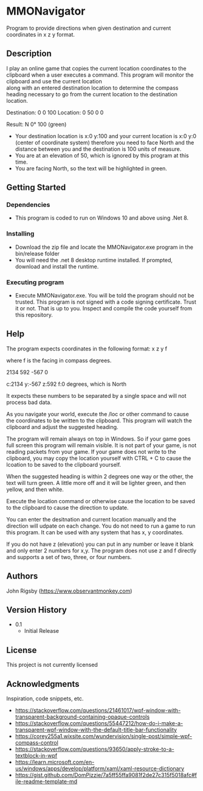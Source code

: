 ﻿# MMONavigator

Program to provide directions when given destination and current coordinates in x z y format.

## Description

I play an online game that copies the current location coordinates to the clipboard when
a user executes a command. This program will monitor the clipboard and use the current location  
along with an entered destination location to determine the compass heading necessary to go from the current location
to the destination location.

Destination: 0 0 100
Location:    0 50 0 0

Result: N 0° 100  (green)

* Your destination location is x:0 y:100 and your current location is x:0 y:0 (center of coordinate system) 
therefore you need to face North and the distance between you and the destination is 100 units of measure. 
* You are at an elevation of 50, which is ignored by this program at this time.
* You are facing North, so the text will be highlighted in green.

## Getting Started

### Dependencies

* This program is coded to run on Windows 10 and above using .Net 8.

### Installing

* Download the zip file and locate the MMONavigator.exe program in the bin/release folder
* You will need the .net 8 desktop runtime installed. If prompted, download and install the runtime.

### Executing program

* Execute MMONavigator.exe. You will be told the program should not be trusted. This program is not signed with 
a code signing certificate. Trust it or not. That is up to you. Inspect and compile the code yourself from this 
repository.

## Help

The program expects coordinates in the following format:
x z y f

where f is the facing in compass degrees.

2134 592 -567 0

c:2134
y:-567
z:592
f:0 degrees, which is North

It expects these numbers to be separated by a single space and will not process bad data. 

As you navigate your world, execute the /loc or other command to cause the coordinates to be written to the clipboard. 
This program will watch the clipboard and adjust the suggested heading. 

The program will remain always on top in Windows. So if your game goes full screen this program will remain visible.
It is not part of your game, is not reading packets from your game. If your game does not write to the clipboard, you 
may copy the location yourself with CTRL + C to cause the lcoation to be saved to the clipboard yourself.

When the suggested heading is within 2 degrees one way or the other, the text will turn green. A little more off and it 
will be lighter green, and then yellow, and then white. 

Execute the location command or otherwise cause the location to be saved to the clipboard to cause the direction to 
update.

You can enter the desitnation and current location manually and the direction will udpate on each change. You do not
need to run a game to run this program. It can be used with any system that has x, y coordinates.

If you do not have z (elevation) you can put in any number or leave it blank and only enter 2 numbers for x,y. The 
program does not use z and f directly and supports a set of two, three, or four numbers.

## Authors

John Rigsby
(https://www.observantmonkey.com)

## Version History

* 0.1
    * Initial Release

## License

This project is not currently licensed

## Acknowledgments

Inspiration, code snippets, etc.
* https://stackoverflow.com/questions/21461017/wpf-window-with-transparent-background-containing-opaque-controls
* https://stackoverflow.com/questions/55447212/how-do-i-make-a-transparent-wpf-window-with-the-default-title-bar-functionality
* https://corey255a1.wixsite.com/wundervision/single-post/simple-wpf-compass-control
* https://stackoverflow.com/questions/93650/apply-stroke-to-a-textblock-in-wpf
* https://learn.microsoft.com/en-us/windows/apps/develop/platform/xaml/xaml-resource-dictionary
* https://gist.github.com/DomPizzie/7a5ff55ffa9081f2de27c315f5018afc#file-readme-template-md